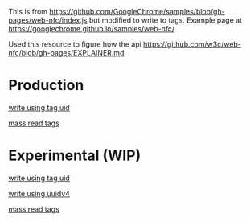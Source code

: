This is from https://github.com/GoogleChrome/samples/blob/gh-pages/web-nfc/index.js but modified to write to tags. Example page at https://googlechrome.github.io/samples/web-nfc/

Used this resource to figure how the api https://github.com/w3c/web-nfc/blob/gh-pages/EXPLAINER.md

# Production

[write using tag uid](./production/taguid/index.html)

[mass read tags](./production/tagread/index.html)

# Experimental (WIP)

[write using tag uid](./development/taguid/index.html)

[write using uuidv4](./development/taguuidv4/index.html)

[mass read tags](./development/tagread/index.html)